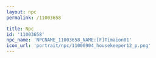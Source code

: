 ```yaml
---
layout: npc
permalink: /11003658

title: Npc
id: '11003658'
npc_name: 'NPCNAME_11003658_NAME:[F]Timaion01'
icon_url: 'portrait/npc/11000904_housekeeper12_p.png'
---
```

